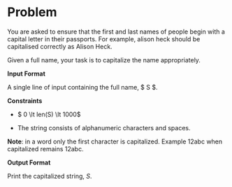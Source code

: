 # Problem

You are asked to ensure that the first and last names of people begin with a capital letter in their passports. For example, alison heck should be capitalised correctly as Alison Heck.

Given a full name, your task is to capitalize the name appropriately.

**Input Format**

A single line of input containing the full name, $ S $.

**Constraints**

- $ 0 \lt len(S) \lt 1000$

- The string consists of alphanumeric characters and spaces.

**Note**: in a word only the first character is capitalized. Example 12abc when capitalized remains 12abc.

**Output Format**

Print the capitalized string, $S$.




